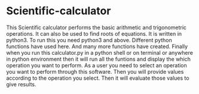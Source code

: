 # Scientific-calculator
This Scientific calculator performs the basic arithmetic and trigonometric operations. 
It can also be used to find roots of equations.
It is written in python3.
To run this you need python3 and above.
Different python functions have used here. 
And many more functions have created. 
Finally when you run this calculator.py in a python shell or on terminal or anywhere in 
python environment then it will run all the funtions
and display the which operation you want to perform.
As a user you need to select an operation you want to perform through this software.
Then you will provide values according to the operation you select. 
Then it will evaluate those values to give results. 
